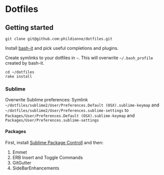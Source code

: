 # Dotfiles

## Getting started
```
git clone git@github.com:phildionne/dotfiles.git
```
Install [bash-it](https://github.com/revans/bash-it) and pick useful completions and plugins.

Create symlinks to your dotfiles in `~`. This will overwrite `~/.bash_profile` created by bash-it.
```
cd ~/dotfiles
rake install
```

### Sublime
Overwrite Sublime preferences:
Symlink `~/dotfiles/sublime2/User/Preferences.Default (OSX).sublime-keymap` and `~/dotfiles/sublime2/User/Preferences.sublime-settings` to `Packages/User/Preferences.Default (OSX).sublime-keymap` and `Packages/User/Preferences.sublime-settings`

#### Packages
First, install [Sublime Package Controll](http://wbond.net/sublime_packages/package_control) and then:

1. Emmet
2. ERB Insert and Toggle Commands
3. GitGutter
4. SideBarEnhancements
